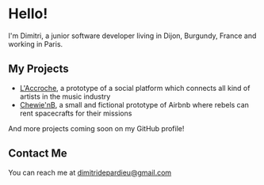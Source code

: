 <!---
dimitridepardieu/dimitridepardieu is a ✨ special ✨ repository because its `README.md` (this file) appears on your GitHub profile.
You can click the Preview link to take a look at your changes.
--->

# Hello!

I'm Dimitri, a junior software developer living in Dijon, Burgundy, France and working in Paris.

## My Projects

- [L'Accroche](http://www.laccroche.me/), a prototype of a social platform which connects all kind of artists in the music industry
- [Chewie'nB](https://airbnb-arnaud-rigourd.herokuapp.com/), a small and fictional prototype of Airbnb where rebels can rent spacecrafts for their missions

And more projects coming soon on my GitHub profile!

<!---
## Courses I've Attended

- Computer Programming at [Le Wagon Paris](https://www.linkedin.com/school/le-wagon/)
- Entrepreneurship / Marketing at [Burgundy School of Business](https://www.linkedin.com/school/burgundy-school-of-business/)
--->

## Contact Me

You can reach me at dimitridepardieu@gmail.com

<!---
- 👋 Hi, I’m @dimitridepardieu
- 👀 I’m interested in ...
- 🌱 I’m currently learning ...
- 💞️ I’m looking to collaborate on ...
- 📫 How to reach me ...
--->

